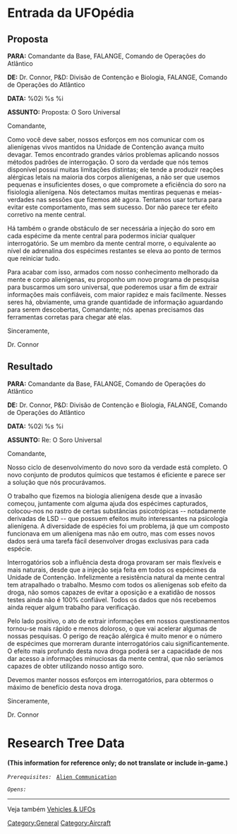# Entrada da UFOpédia

## Proposta

**PARA:** Comandante da Base, FALANGE, Comando de Operações do Atlântico

**DE:** Dr. Connor, P&D: Divisão de Contenção e Biologia, FALANGE,
Comando de Operações do Atlântico

**DATA:** %02i %s %i

**ASSUNTO:** Proposta: O Soro Universal

Comandante,

Como você deve saber, nossos esforços em nos comunicar com os
alienígenas vivos mantidos na Unidade de Contenção avança muito devagar.
Temos encontrado grandes vários problemas aplicando nossos métodos
padrões de interrogação. O soro da verdade que nós temos disponível
possui muitas limitações distintas; ele tende a produzir reações
alérgicas letais na maioria dos corpos alienígenas, a não ser que usemos
pequenas e insuficientes doses, o que compromete a eficiência do soro na
fisiologia alienígena. Nós detectamos muitas mentiras pequenas e
meias-verdades nas sessões que fizemos até agora. Tentamos usar tortura
para evitar este comportamento, mas sem sucesso. Dor não parece ter
efeito corretivo na mente central.

Há também o grande obstáculo de ser necessária a injeção do soro em cada
espécime da mente central para podermos iniciar qualquer interrogatório.
Se um membro da mente central morre, o equivalente ao nível de
adrenalina dos espécimes restantes se eleva ao ponto de termos que
reiniciar tudo.

Para acabar com isso, armados com nosso conhecimento melhorado da mente
e corpo alienígenas, eu proponho um novo programa de pesquisa para
buscarmos um soro universal, que poderemos usar a fim de extrair
informações mais confiáveis, com maior rapidez e mais facilmente. Nesses
seres há, obviamente, uma grande quantidade de informação aguardando
para serem descobertas, Comandante; nós apenas precisamos das
ferramentas corretas para chegar até elas.

Sinceramente,

Dr. Connor

## Resultado

**PARA:** Comandante da Base, FALANGE, Comando de Operações do Atlântico

**DE:** Dr. Connor, P&D: Divisão de Contenção e Biologia, FALANGE,
Comando de Operações do Atlântico

**DATA:** %02i %s %i

**ASSUNTO:** Re: O Soro Universal

Comandante,

Nosso ciclo de desenvolvimento do novo soro da verdade está completo. O
novo conjunto de produtos químicos que testamos é eficiente e parece ser
a solução que nós procurávamos.

O trabalho que fizemos na biologia alienígena desde que a invasão
começou, juntamente com alguma ajuda dos espécimes capturados,
colocou-nos no rastro de certas substâncias psicotrópicas -- notadamente
derivadas de LSD -- que possuem efeitos muito interessantes na
psicologia alienígena. A diversidade de espécies foi um problema, já que
um composto funcionava em um alienígena mas não em outro, mas com esses
novos dados será uma tarefa fácil desenvolver drogas exclusivas para
cada espécie.

Interrogatórios sob a influência desta droga provaram ser mais flexíveis
e mais naturais, desde que a injeção seja feita em todos os espécimes da
Unidade de Contenção. Infelizmente a resistência natural da mente
central tem atrapalhado o trabalho. Mesmo com todos os alienígenas sob
efeito da droga, não somos capazes de evitar a oposição e a exatidão de
nossos testes ainda não é 100% confiável. Todos os dados que nós
recebemos ainda requer algum trabalho para verificação.

Pelo lado positivo, o ato de extrair informações em nossos
questionamentos tornou-se mais rápido e menos doloroso, o que vai
acelerar algumas de nossas pesquisas. O perigo de reação alérgica é
muito menor e o número de espécimes que morreram durante interrogatórios
caiu significantemente. O efeito mais profundo desta nova droga poderá
ser a capacidade de nos dar acesso a informações minuciosas da mente
central, que não seríamos capazes de obter utilizando nosso antigo soro.

Devemos manter nossos esforços em interrogatórios, para obtermos o
máximo de benefício desta nova droga.

Sinceramente,

Dr. Connor

# Research Tree Data

**(This information for reference only; do not translate or include
in-game.)**

*`Prerequisites:`*
` `[`Alien Communication`](Research/Alien_Communication "wikilink")

*`Opens:`*

------------------------------------------------------------------------

Veja também [Vehicles & UFOs](Vehicles_&_UFOs "wikilink")

[Category:General](Category:General "wikilink")
[Category:Aircraft](Category:Aircraft "wikilink")